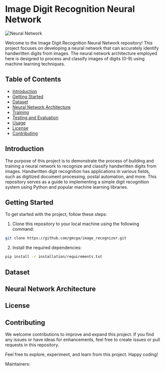 # Image Digit Recognition Neural Network

![Neural Network](neural_network_image.jpg)

Welcome to the Image Digit Recognition Neural Network repository! This project focuses on developing a neural network that can accurately identify handwritten digits from images. The neural network architecture employed here is designed to process and classify images of digits (0-9) using machine learning techniques.

## Table of Contents

- [Introduction](#introduction)
- [Getting Started](#getting-started)
- [Dataset](#dataset)
- [Neural Network Architecture](#neural-network-architecture)
- [Training](#training)
- [Testing and Evaluation](#testing-and-evaluation)
- [Usage](#usage)
- [License](#license)
- [Contributing](#contributing)


## Introduction

The purpose of this project is to demonstrate the process of building and training a neural network to recognize and classify handwritten digits from images. Handwritten digit recognition has applications in various fields, such as digitized document processing, postal automation, and more. This repository serves as a guide to implementing a simple digit recognition system using Python and popular machine learning libraries.



## Getting Started

To get started with the project, follow these steps:

1. Clone this repository to your local machine using the following command:

  ```bash
  git clone https://github.com/gmcga/image_recognizer.git
  ```



2. Install the required dependencies:

  ```bash
  pip install -r installation/requirements.txt
  ```


## Dataset

## Neural Network Architecture

## License


## Contributing

We welcome contributions to improve and expand this project. If you find any issues or have ideas for enhancements, feel free to create issues or pull requests in this repository.





Feel free to explore, experiment, and learn from this project. Happy coding!

Maintainers:

